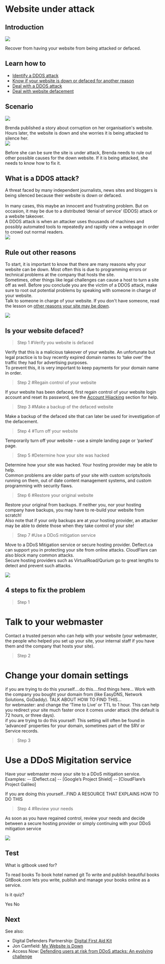 # Website under attack
## Introduction
![](unit.png)

Recover from having your website from being attacked or defaced.


## Learn how to
- [Identify a DDOS attack](en/topics/practice-1-emergencies/5-ddos/3-1-learn.md)
- [Know if your website is down or defaced for another reason](en/topics/practice-1-emergencies/5-ddos/3-2-learn.md)
- [Deal with a DDOS attack](en/topics/practice-1-emergencies/5-ddos/3-4-learn.md)
- [Deal with website defacement](en/topics/practice-1-emergencies/5-ddos/3-5-learn.md)


## Scenario
![](scenario.png)

Brenda published a story about corruption on her organisation's website. Hours later, the website is down and she worries it is being attacked to silence her.
<br>
![](scenario.png)

Before she can be sure the site is under attack, Brenda needs to rule out other possible causes for the down website. If it is being attacked, she needs to know how to fix it.


## What is a DDOS attack?
A threat faced by many independent journalists, news sites and bloggers is being silenced because their website is down or defaced.  
<br>
In many cases, this maybe an innocent and frustrating problem. But on occasion, it may be due to a distributed ‘denial of service’ (DDOS) attack or a website takeover.
<br>
A DDOS attack is when an attacker uses thousands of machines and possibly automated tools to repeatedly and rapidly view a webpage in order to crowd out normal readers.
<br>
![](recap.png)


## Rule out other reasons
To start, it is important to know that there are many reasons why your website can be down. Most often this is due to programming errors or technical problems at the company that hosts the site.
<br>
Sometimes, other things like legal challenges can cause a host to turn a site off as well. Before you conclude you are the victim of a DDOS attack, make sure to root out potential problems by speaking with someone in charge of your website.
<br>
Talk to someone in charge of your website. If you don't have someone, read the lesson on [other reasons your site may be down](en/topics/understand-1-how-it-works/5-down-site/1-1-intro.md).

![](recap.png)


## Is your website defaced?
>Step 1
#Verify you website is defaced

 Verify that this is a malicious takeover of your website. An unfortunate but legal practice is to buy recently expired domain names to ‘take over’ the traffic they had for advertising purposes.
<br>
To prevent this, it is very important to keep payments for your domain name in order.
<br>
>Step 2
#Regain control of your website

If your website has been defaced, first regain control of your website login account and reset its password, see the [Account Hijacking](en/topics/practice-1-emergencies/2-account-hijacked/1-1-intro.md) section for help.
<br>
>Step 3
#Make a backup of the defaced website

Make a backup of the defaced site that can later be used for investigation of the defacement.
<br>
>Step 4
#Turn off your website

Temporarily turn off your website – use a simple landing page or ‘parked’ page.
<br>
>Step 5
#Determine how your site was hacked

Determine how your site was hacked. Your hosting provider may be able to help.
<br>
Common problems are older parts of your site with custom scripts/tools running on them, out of date content management systems, and custom programming with security flaws.
<br>
>Step 6
#Restore your original website

Restore your original from backups. If neither you, nor your hosting company have backups, you may have to re-build your website from scratch!
<br>
Also note that if your only backups are at your hosting provider, an attacker may be able to delete those when they take control of your site!
<br>
>Step 7
#Use a DDoS mitigation service

Move to a DDoS Mitigation service or secure hosting provider. Deflect.ca can support you in protecting your site from online attacks. CloudFlare can also block many common attacks.
<br>
Secure hosting providers such as VirtualRoad/Qurium go to great lengths to detect and prevent such attacks.

![](recap.png)


## 4 steps to fix the problem
> Step 1
# Talk to your webmaster

Contact a trusted person who can help with your website (your webmaster, the people who helped you set up your site, your internal staff if you have them and the company that hosts your site).
<br>
> Step 2
# Change your domain settings

if you are trying to do this yourself....do this....find things here...
Work with the company you bought your domain from (like EasyDNS, Network Solutions, GoDaddy). TALK ABOUT HOW TO FIND THIS...
<br>
for webmaster: and change the ‘Time to Live’ or TTL to 1 hour.
This can help you redirect your site much faster once it comes under attack (the default is 72 hours, or three days).
<br>
if you are trying to do this yourself: This setting will often be found in ‘advanced’ properties for your domain, sometimes part of the SRV or Service records.
<br>
> Step 3
# Use a DDoS Migitation service

Have your webmaster move your site to a DDoS mitigation service. Examples:
-- [Deflect.ca]
-- [Google’s Project Shield]
-- [CloudFlare’s Project Galileo]
<br>

If you are doing this yourself...FIND A RESOURCE THAT EXPLAINS HOW TO DO THIS
>Step 4
#Review your needs

As soon as you have regained control, review your needs and decide between a secure hosting provider or simply continuing with your DDoS mitigation service

![](recap.png)


## Test
<quiz name="Gitbook Quiz">
    <question multiple>
        <p>What is gitbook used for?</p>
        <answer correct>To read books</answer>
        <answer>To book hotel named git</answer>
        <answer correct>To write and publish beautiful books</answer>
        <explanation>GitBook.com lets you write, publish and manage your books online as a service.</explanation>
    </question>
    <question>
        <p>Is it quiz?</p>
        <answer correct>Yes</answer>
        <answer>No</answer>
    </question>
</quiz>

## Next
 See also:
* Digital Defenders Partnership: [Digital First Aid Kit](https://www.digitaldefenders.org/digitalfirstaid/)
* Jon Camfield: [My Website is Down](https://github.com/joncamfield/MyWebsiteIsDown)
* Access Now: [Defending users at risk from DDoS attacks: An evolving challenge](https://www.accessnow.org/defending-users-at-risk-from-ddos-attacks-an-evolving-challenge/)


